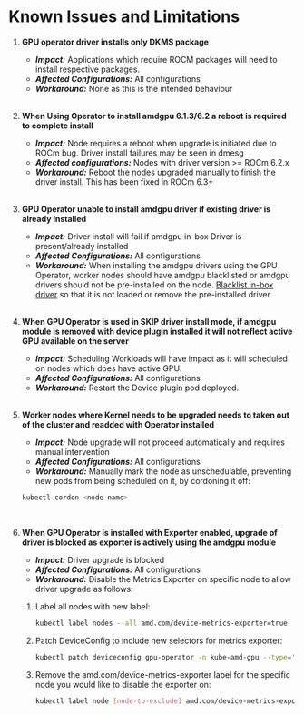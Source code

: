 # Known Issues and Limitations

1. **GPU operator driver installs only DKMS package**
   - *****Impact:***** Applications which require ROCM packages will need to install respective packages.
   - ***Affected Configurations:*** All configurations
   - ***Workaround:*** None as this is the intended behaviour
</br></br>

2. **When Using Operator to install amdgpu 6.1.3/6.2 a reboot is required to complete install**
   - ***Impact:*** Node requires a reboot when upgrade is initiated due to ROCm bug. Driver install failures may be seen in dmesg
   - ***Affected configurations:*** Nodes with driver version >= ROCm 6.2.x
   - ***Workaround:*** Reboot the nodes upgraded manually to finish the driver install. This has been fixed in ROCm 6.3+
</br></br>

3. **GPU Operator unable to install amdgpu driver if existing driver is already installed**
   - ***Impact:*** Driver install will fail if amdgpu in-box Driver is present/already installed
   - ***Affected Configurations:*** All configurations
   - ***Workaround:*** When installing the amdgpu drivers using the GPU Operator, worker nodes should have amdgpu blacklisted or amdgpu drivers should not be pre-installed on the node. [Blacklist in-box driver](https://instinct.docs.amd.com/projects/gpu-operator/en/release-v1.0.0/drivers/installation.html#blacklist-inbox-driver) so that it is not loaded or remove the pre-installed driver
</br></br>

4. **When GPU Operator is used in SKIP driver install mode, if amdgpu module is removed with device plugin installed it will not reflect active GPU available on the server**
   - ***Impact:*** Scheduling Workloads will have impact as it will scheduled on nodes which does have active GPU.
   - ***Affected Configurations:*** All configurations
   - ***Workaround:*** Restart the Device plugin pod deployed.
</br></br>

5. **Worker nodes where Kernel needs to be upgraded needs to taken out of the cluster and readded with Operator installed**
   - ***Impact:*** Node upgrade will not proceed automatically and requires manual intervention
   - ***Affected Configurations:*** All configurations
   - ***Workaround:*** Manually mark the node as unschedulable, preventing new pods from being scheduled on it, by cordoning it off:

    ```bash
    kubectl cordon <node-name>
    ```

</br>

6. **When GPU Operator is installed with Exporter enabled, upgrade of driver is blocked as exporter is actively using the amdgpu module**
   - ***Impact:*** Driver upgrade is blocked
   - ***Affected Configurations:*** All configurations
   - ***Workaround:*** Disable the Metrics Exporter on specific node to allow driver upgrade as follows:

    1. Label all nodes with new label:

       ```bash
       kubectl label nodes --all amd.com/device-metrics-exporter=true
       ```

    2. Patch DeviceConfig to include new selectors for metrics exporter:

        ```bash
        kubectl patch deviceconfig gpu-operator -n kube-amd-gpu --type='merge' -p {"spec":{"metricsExporter":{"selector":{"feature.node.kubernetes.io/amd-gpu":"true","amd.com/device-metrics-exporter":"true"}}}}'
        ```
  
    3. Remove the amd.com/device-metrics-exporter label for the specific node you would like to disable the exporter on:

        ```bash
        kubectl label node [node-to-exclude] amd.com/device-metrics-exporter-
        ```
